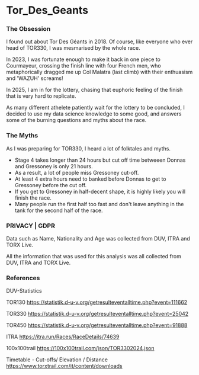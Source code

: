 # Tor_Des_Geants


### The Obsession

I found out about Tor Des Géants in 2018. Of course, like everyone who ever head of TOR330, I was mesmarised by the whole race. 

In 2023, I was fortunate enough to make it back in one piece to Courmayeur, crossing the finish line with four French men, who metaphorically dragged me up Col Malatra (last climb) with their enthuasism and 'WAZUH' screams!

In 2025, I am in for the lottery, chasing that euphoric feeling of the finish that is very hard to replicate. 

As many different athelete patiently wait for the lottery to be concluded, I decided to use my data science knowledge to some good, and answers some of the burning questions and myths about the race.



### The Myths

As I was preparing for TOR330, I heard a lot of folktales and myths.

- Stage 4 takes longer than 24 hours but cut off time betweeen Donnas and Gressoney is only 21 hours. 
- As a result, a lot of people miss Gressoney cut-off.
- At least 4 extra hours need to banked before Donnas to get to Gressoney before the cut off.
- If you get to Gressoney in half-decent shape, it is highly likely you will finish the race. 
- Many people run the first half too fast and don't leave anything in the tank for the second half of the race. 

### PRIVACY | GDPR
Data such as Name, Nationality and Age was collected from DUV, ITRA and TORX Live.

All the information that was used for this analysis was all collected from DUV, ITRA and TORX Live. 

### References
DUV-Statistics

TOR130
https://statistik.d-u-v.org/getresulteventalltime.php?event=111662

TOR330
https://statistik.d-u-v.org/getresulteventalltime.php?event=25042

TOR450
https://statistik.d-u-v.org/getresulteventalltime.php?event=91888


ITRA
https://itra.run/Races/RaceDetails/74639

100x100trail
https://100x100trail.com/json/TOR3302024.json


Timetable - Cut-offs/ Elevation / Distance
https://www.torxtrail.com/it/content/downloads